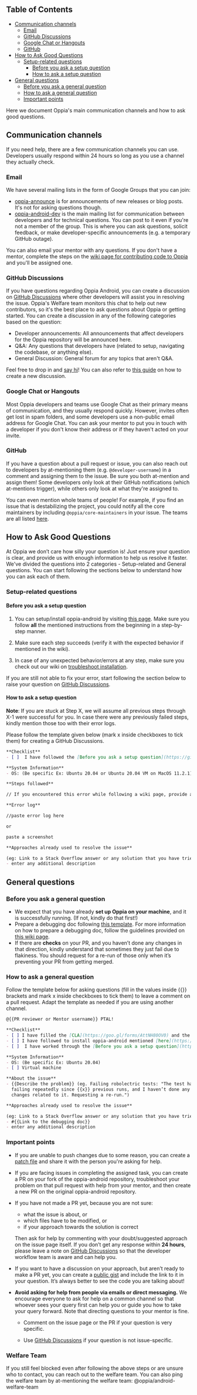 ## Table of Contents

* [Communication channels](#communication-channels)
  * [Email](#email)
  * [GitHub Discussions](#github-discussions)
  * [Google Chat or Hangouts](#google-chat-or-hangouts)
  * [GitHub](#github)
* [How to Ask Good Questions](#how-to-ask-good-questions)
  * [Setup-related questions](#setup-related-questions)
    * [Before you ask a setup question](#before-you-ask-a-setup-question)
    * [How to ask a setup question](#how-to-ask-a-setup-question)
* [General questions](#general-questions)
  * [Before you ask a general question](#before-you-ask-a-general-question)
  * [How to ask a general question](#how-to-ask-a-general-question)
  * [Important points](#important-points)

Here we document Oppia's main communication channels and how to ask good questions.

## Communication channels

If you need help, there are a few communication channels you can use. Developers usually respond within 24 hours so long as you use a channel they actually check.

### Email

We have several mailing lists in the form of Google Groups that you can join:

* [oppia-announce](https://groups.google.com/forum/#!forum/oppia-announce) is for announcements of new releases or blog posts. It's not for asking questions though.
* [oppia-android-dev](https://groups.google.com/g/oppia-android-dev) is the main mailing list for communication between developers and for technical questions. You can post to it even if you're not a member of the group. This is where you can ask questions, solicit feedback, or make developer-specific announcements (e.g. a temporary GitHub outage).

You can also email your mentor with any questions. If you don't have a mentor, complete the steps on the [wiki page for contributing code to Oppia](https://github.com/oppia/oppia-android/wiki/Contributing-to-Oppia-android) and you'll be assigned one.

### GitHub Discussions

If you have questions regarding Oppia Android, you can create a discussion on [GitHub Discussions](https://github.com/oppia/oppia-android/discussions/) where other developers will assist you in resolving the issue. Oppia's Welfare team monitors this chat to help out new contributors, so it's the best place to ask questions about Oppia or getting started. You can create a discussion in any of the following categories based on the question:

* Developer announcements: All announcements that affect developers for the Oppia repository will be announced here.
* Q&A: Any questions that developers have (related to setup, navigating the codebase, or anything else).
* General Discussion: General forum for any topics that aren't Q&A.

Feel free to drop in and [say hi](https://github.com/oppia/oppia-android/discussions/4788)! You can also refer to [this guide](https://docs.github.com/en/discussions/quickstart#creating-a-new-discussion) on how to create a new discussion.

### Google Chat or Hangouts

Most Oppia developers and teams use Google Chat as their primary means of communication, and they usually respond quickly.  However, invites often get lost in spam folders, and some developers use a non-public email address for Google Chat. You can ask your mentor to put you in touch with a developer if you don't know their address or if they haven't acted on your invite.

### GitHub

If you have a question about a pull request or issue, you can also reach out to developers by at-mentioning them (e.g. `@developer-username`) in a comment and assigning them to the issue. Be sure you both at-mention and assign them! Some developers only look at their GitHub notifications (which at-mentions trigger), while others only look at what they're assigned to.

You can even mention whole teams of people! For example, if you find an issue that is destabilizing the project, you could notify all the core maintainers by including `@oppia/core-maintainers` in your issue. The teams are all listed [here](https://github.com/orgs/oppia/teams).

## How to Ask Good Questions

At Oppia we don’t care how silly your question is! Just ensure your question is clear, and provide us with enough information to help us resolve it faster. We've divided the questions into 2 categories - Setup-related and General questions. You can start following the sections below to understand how you can ask each of them.

### Setup-related questions

#### Before you ask a setup question

1. You can setup/install oppia-android by visiting [this page](https://github.com/oppia/oppia-android/wiki/Contributing-to-Oppia-android#install-oppia-android).  Make sure you follow **all** the mentioned instructions from the beginning in a step-by-step manner.

2. Make sure each step succeeds (verify it with the expected behavior if mentioned in the wiki).

3. In case of any unexpected behavior/errors at any step, make sure you check out our wiki on [troubleshoot installation](https://github.com/oppia/oppia-android/wiki/Troubleshooting-Installation).

If you are still not able to fix your error, start following the section below to raise your question on [GitHub Discussions](https://github.com/oppia/oppia-android/discussions/categories/setup-issues).

#### How to ask a setup question

**Note**: If you are stuck at Step X, we will assume all previous steps through X-1 were successful for you. In case there were any previously failed steps, kindly mention those too with their error logs.

Please follow the template given below (mark x inside checkboxes to tick them) for creating a GitHub Discussions.

```md
**Checklist**
- [ ]  I have followed the [Before you ask a setup question](https://github.com/oppia/oppia-android/wiki/Get-help#before-you-ask-a-setup-question) section of the wiki.

**System Information**
- OS: (Be specific Ex: Ubuntu 20.04 or Ubuntu 20.04 VM on MacOS 11.2.1)

**Steps followed**

// If you encountered this error while following a wiki page, provide a link to the page and specify which step failed. Otherwise, list what steps caused the error. These should be detailed enough for someone else to follow them.

**Error log**

//paste error log here

or

paste a screenshot

**Approaches already used to resolve the issue**

(eg: Link to a Stack Overflow answer or any solution that you have tried)
- enter any additional description
```

## General questions

### Before you ask a general question

* We expect that you have already **set up Oppia on your machine**, and it is successfully running. (If not, kindly do that first!)
* Prepare a debugging doc following [this template](https://docs.google.com/document/d/1OBAio60bchrNCpIrPBY2ResjeR11ekcN0w5kNJ0DHw8). For more information on how to prepare a debugging doc, follow the guidelines provided on [this wiki page](https://github.com/oppia/oppia-android/wiki/Frequent-Errors-and-Solutions#how-to-write-a-debugging-doc).
* If there are **checks** on your PR, and you haven’t done any changes in that direction, kindly understand that sometimes they just fail due to flakiness. You should request for a re-run of those only when it’s preventing your PR from getting merged.

### How to ask a general question

Follow the template below for asking questions (fill in the values inside {{}} brackets and mark x inside checkboxes to tick them) to leave a comment on a pull request. Adapt the template as needed if you are using another channel.

```md
@{{PR reviewer or Mentor username}} PTAL!

**Checklist**
- [ ] I have filled the [CLA](https://goo.gl/forms/AttNH80OV0) and the [Oppia Contributor Survey](https://goo.gl/forms/otv30JV3Ihv0dT3C3)
- [ ] I have followed to install oppia-android mentioned [here](https://github.com/oppia/oppia-android/wiki/Contributing-to-Oppia-android#install-oppia-android)
- [ ]  I have worked through the [Before you ask a setup question](https://github.com/oppia/oppia/wiki/Get-help#before-you-ask-a-setup-question) section of the wiki.

**System Information**
- OS: (Be specific Ex: Ubuntu 20.04)
- [ ] Virtual machine

**About the issue**
- {{Describe the problem}} (eg. Failing robolectric tests: "The test has been
  failing repeatedly since {{x}} previous runs, and I haven’t done any
  changes related to it. Requesting a re-run.")

**Approaches already used to resolve the issue**

(eg: Link to a Stack Overflow answer or any solution that you have tried)
- #{{Link to the debugging doc}}
- enter any additional description
```

### Important points

* If you are unable to push changes due to some reason, you can create a [patch file](https://docs.gitlab.com/omnibus/development/creating-patches.html) and share it with the person you're asking for help.

* If you are facing issues in completing the assigned task, you can create a PR on your fork of the oppia-android repository, troubleshoot your problem on that pull request with help from your mentor, and then create a new PR on the original oppia-android repository.

* If you have not made a PR yet, because you are not sure:

  * what the issue is about, or
  * which files have to be modified, or
  * if your approach towards the solution is correct

  Then ask for help by commenting with your doubt/suggested approach on the issue page itself.  If you don’t get any response within **24 hours**, please leave a note on [GitHub Discussions](https://github.com/oppia/oppia-android/discussions/categories/q-a-contacting-folks) so that the developer workflow team is aware and can help you.

* If you want to have a discussion on your approach, but aren’t ready to make a PR yet, you can create a [public gist](https://docs.github.com/en/get-started/writing-on-github/editing-and-sharing-content-with-gists/creating-gists) and include the link to it in your question. It’s always better to see the code you are talking about!

* **Avoid asking for help from people via emails or direct messaging.** We encourage everyone to ask for help on a common channel so that whoever sees your query first can help you or guide you how to take your query forward. Note that directing questions to your mentor is fine.

  * Comment on the issue page or the PR if your question is very specific.

  * Use [GitHub Discussions](https://github.com/oppia/oppia-android/discussions) if your question is not issue-specific.

### Welfare Team
If you still feel blocked even after following the above steps or are unsure who to contact, you can reach out to the welfare team. You can also ping the welfare team by at-mentioning the welfare team: @oppia/android-welfare-team
